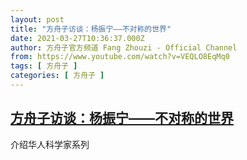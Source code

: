 ```yaml
---
layout: post
title: "方舟子访谈：杨振宁——不对称的世界"
date: 2021-03-27T10:36:37.000Z
author: 方舟子官方频道 Fang Zhouzi - Official Channel
from: https://www.youtube.com/watch?v=VEQLO8EqMq0
tags: [ 方舟子 ]
categories: [ 方舟子 ]
---
```

<!--1616841397000-->
[方舟子访谈：杨振宁——不对称的世界](https://www.youtube.com/watch?v=VEQLO8EqMq0)
------

<div>
介绍华人科学家系列
</div>
